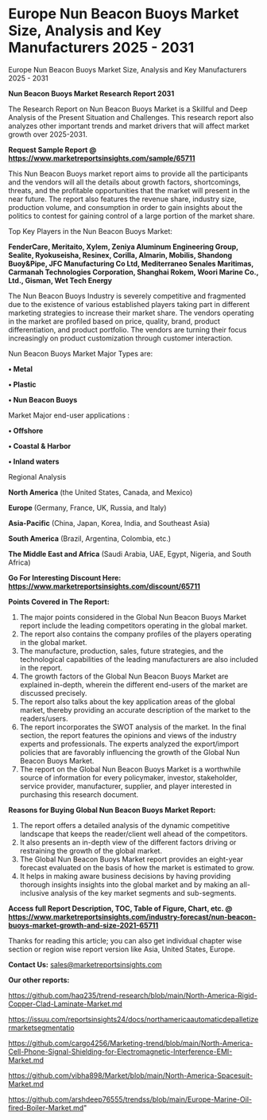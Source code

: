 # Europe Nun Beacon Buoys Market Size, Analysis and Key Manufacturers 2025 - 2031
Europe Nun Beacon Buoys Market Size, Analysis and Key Manufacturers 2025 - 2031

<strong>Nun Beacon Buoys Market Research Report 2031</strong>

The Research Report on Nun Beacon Buoys Market is a Skillful and Deep Analysis of the Present Situation and Challenges. This research report also analyzes other important trends and market drivers that will affect market growth over 2025-2031.

<strong>Request Sample Report @ <a href=https://www.marketreportsinsights.com/sample/65711>https://www.marketreportsinsights.com/sample/65711</a></strong>

This Nun Beacon Buoys market report aims to provide all the participants and the vendors will all the details about growth factors, shortcomings, threats, and the profitable opportunities that the market will present in the near future. The report also features the revenue share, industry size, production volume, and consumption in order to gain insights about the politics to contest for gaining control of a large portion of the market share.

Top Key Players in the Nun Beacon Buoys Market:

<strong>FenderCare, Meritaito, Xylem, Zeniya Aluminum Engineering Group, Sealite, Ryokuseisha, Resinex, Corilla, Almarin, Mobilis, Shandong Buoy&Pipe, JFC Manufacturing Co Ltd, Mediterraneo Senales Maritimas, Carmanah Technologies Corporation, Shanghai Rokem, Woori Marine Co., Ltd., Gisman, Wet Tech Energy</strong>

The Nun Beacon Buoys Industry is severely competitive and fragmented due to the existence of various established players taking part in different marketing strategies to increase their market share. The vendors operating in the market are profiled based on price, quality, brand, product differentiation, and product portfolio. The vendors are turning their focus increasingly on product customization through customer interaction.

Nun Beacon Buoys Market Major Types are:

<strong>• Metal

• Plastic

• Nun Beacon Buoys</strong>

Market Major end-user applications :

<strong>• Offshore

• Coastal & Harbor

• Inland waters</strong>

Regional Analysis

</u><strong><b>North America</b></strong> (the United States, Canada, and Mexico)

<strong><b>Europe </b></strong>(Germany, France, UK, Russia, and Italy)

<strong><b>Asia-Pacific</b></strong> (China, Japan, Korea, India, and Southeast Asia)

<strong><b>South America</b></strong> (Brazil, Argentina, Colombia, etc.)

<strong><b>The Middle East and Africa</b></strong> (Saudi Arabia, UAE, Egypt, Nigeria, and South Africa)

<strong>Go For Interesting Discount Here: <a href=https://www.marketreportsinsights.com/discount/65711>https://www.marketreportsinsights.com/discount/65711</a></strong>

<strong>Points Covered in The Report:</strong>
<ol>
  <li>The major points considered in the Global Nun Beacon Buoys Market report include the leading competitors operating in the global market.</li>
  <li>The report also contains the company profiles of the players operating in the global market.</li>
  <li>The manufacture, production, sales, future strategies, and the technological capabilities of the leading manufacturers are also included in the report.</li>
  <li>The growth factors of the Global Nun Beacon Buoys Market are explained in-depth, wherein the different end-users of the market are discussed precisely.</li>
  <li>The report also talks about the key application areas of the global market, thereby providing an accurate description of the market to the readers/users.</li>
  <li>The report incorporates the SWOT analysis of the market. In the final section, the report features the opinions and views of the industry experts and professionals. The experts analyzed the export/import policies that are favorably influencing the growth of the Global Nun Beacon Buoys Market.</li>
  <li>The report on the Global Nun Beacon Buoys Market is a worthwhile source of information for every policymaker, investor, stakeholder, service provider, manufacturer, supplier, and player interested in purchasing this research document.</li>
</ol>
<strong>Reasons for Buying Global Nun Beacon Buoys Market Report:</strong>

<ol>
  <li>The report offers a detailed analysis of the dynamic competitive landscape that keeps the reader/client well ahead of the competitors.</li>
  <li>It also presents an in-depth view of the different factors driving or restraining the growth of the global market.</li>
  <li>The Global Nun Beacon Buoys Market report provides an eight-year forecast evaluated on the basis of how the market is estimated to grow.</li>
  <li>It helps in making aware business decisions by having providing thorough insights insights into the global market and by making an all-inclusive analysis of the key market segments and sub-segments.</li>
</ol>
<strong>Access full Report Description, TOC, Table of Figure, Chart, etc. @ <a href=https://www.marketreportsinsights.com/industry-forecast/nun-beacon-buoys-market-growth-and-size-2021-65711>https://www.marketreportsinsights.com/industry-forecast/nun-beacon-buoys-market-growth-and-size-2021-65711</a></strong>


Thanks for reading this article; you can also get individual chapter wise section or region wise report version like Asia, United States, Europe.

<strong>Contact Us:</strong>
sales@marketreportsinsights.com

<strong>Our other reports:</strong>

<a href=https://github.com/haq235/trend-research/blob/main/North-America-Rigid-Copper-Clad-Laminate-Market.md>https://github.com/haq235/trend-research/blob/main/North-America-Rigid-Copper-Clad-Laminate-Market.md</a>

<a href=https://issuu.com/reportsinsights24/docs/northamericaautomaticdepalletizermarketsegmentatio>https://issuu.com/reportsinsights24/docs/northamericaautomaticdepalletizermarketsegmentatio</a>

<a href=https://github.com/cargo4256/Marketing-trend/blob/main/North-America-Cell-Phone-Signal-Shielding-for-Electromagnetic-Interference-EMI-Market.md>https://github.com/cargo4256/Marketing-trend/blob/main/North-America-Cell-Phone-Signal-Shielding-for-Electromagnetic-Interference-EMI-Market.md</a>

<a href=https://github.com/vibha898/Market/blob/main/North-America-Spacesuit-Market.md>https://github.com/vibha898/Market/blob/main/North-America-Spacesuit-Market.md</a>

<a href=https://github.com/arshdeep76555/trendss/blob/main/Europe-Marine-Oil-fired-Boiler-Market.md>https://github.com/arshdeep76555/trendss/blob/main/Europe-Marine-Oil-fired-Boiler-Market.md</a>"

